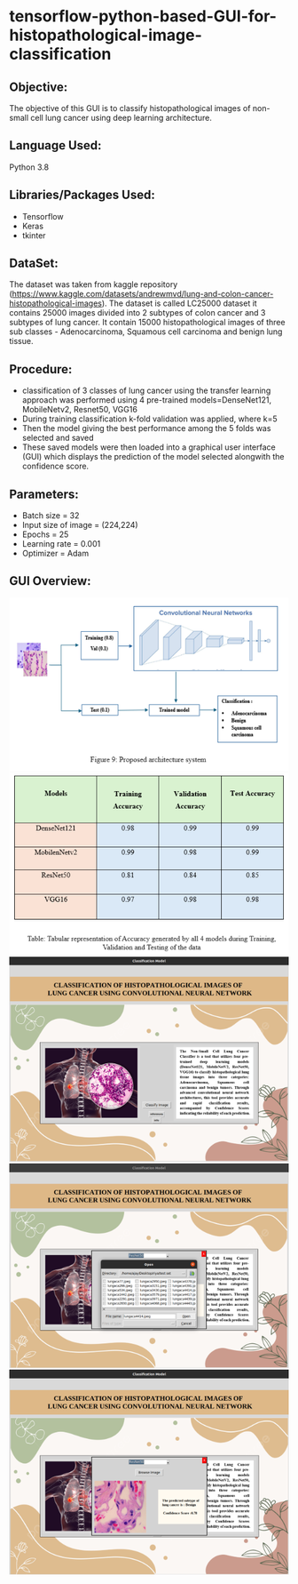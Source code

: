 # **tensorflow-python-based-GUI-for-histopathological-image-classification**

## **Objective:**

The objective of this GUI is to classify histopathological images of non-small cell lung cancer using deep learning architecture.

## **Language Used:**

Python 3.8

## **Libraries/Packages Used:**

- Tensorflow
- Keras
- tkinter

## **DataSet:**

The dataset was taken from kaggle repository (https://www.kaggle.com/datasets/andrewmvd/lung-and-colon-cancer-histopathological-images). The dataset is called LC25000 dataset it contains 25000 images divided into 2 subtypes of colon cancer and 3 subtypes of lung cancer. It contain 15000 histopathological images of three sub classes - Adenocarcinoma, Squamous cell carcinoma and benign lung tissue.

## Procedure:

- classification of 3 classes of lung cancer using the transfer learning approach was performed using 4 pre-trained models=DenseNet121, MobileNetv2, Resnet50, VGG16
- During training classification k-fold validation was applied, where k=5
- Then the model giving the best performance among the 5 folds was selected and saved
- These saved models were then loaded into a graphical user interface (GUI) which displays the prediction of the model selected alongwith the confidence score.

## Parameters:

- Batch size = 32
- Input size of image =  (224,224)
- Epochs = 25
- Learning rate = 0.001
- Optimizer = Adam

## GUI Overview:

![Alt text]( images/proposed_architecture.png)
![Alt text](images/model_performance.png )
![Alt text]( images/GUI_1.png)
![Alt text](images/GUI_2.png )
![Alt text](images/GUI_3.png )










